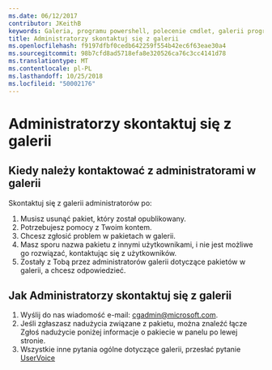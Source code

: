 ```yaml
---
ms.date: 06/12/2017
contributor: JKeithB
keywords: Galeria, programu powershell, polecenie cmdlet, galerii programu PowerShell
title: Administratorzy skontaktuj się z galerii
ms.openlocfilehash: f9197dfbf0cedb642259f554b42ec6f63eae30a4
ms.sourcegitcommit: 98b7cfd8ad5718efa8e320526ca76c3cc4141d78
ms.translationtype: MT
ms.contentlocale: pl-PL
ms.lasthandoff: 10/25/2018
ms.locfileid: "50002176"
---
```

# <a name="contact-gallery-administrators"></a>Administratorzy skontaktuj się z galerii

## <a name="when-to-contact-gallery-administrators"></a>Kiedy należy kontaktować z administratorami w galerii

Skontaktuj się z galerii administratorów po:

1. Musisz usunąć pakiet, który został opublikowany.
2. Potrzebujesz pomocy z Twoim kontem.
3. Chcesz zgłosić problem w pakietach w galerii.
4. Masz sporu nazwa pakietu z innymi użytkownikami, i nie jest możliwe go rozwiązać, kontaktując się z użytkowników.
5. Zostały z Tobą przez administratorów galerii dotyczące pakietów w galerii, a chcesz odpowiedzieć.

## <a name="how-to-contact-gallery-administrators"></a>Jak Administratorzy skontaktuj się z galerii

1. Wyślij do nas wiadomość e-mail: cgadmin@microsoft.com.
2. Jeśli zgłaszasz nadużycia związane z pakietu, można znaleźć łącze Zgłoś nadużycie poniżej informacje o pakiecie w panelu po lewej stronie.
3. Wszystkie inne pytania ogólne dotyczące galerii, przesłać pytanie [UserVoice](http://windowsserver.uservoice.com/forums/301869-powershell)
